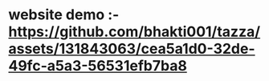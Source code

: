 # website demo :-https://github.com/bhakti001/tazza/assets/131843063/cea5a1d0-32de-49fc-a5a3-56531efb7ba8



 
